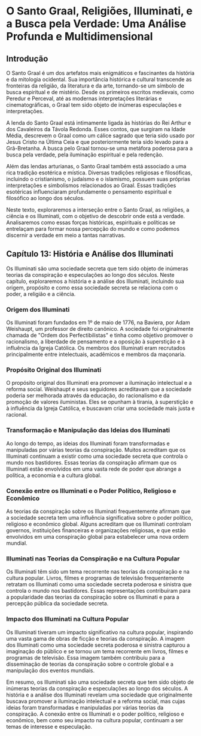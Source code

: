 
# O Santo Graal, Religiões, Illuminati, e a Busca pela Verdade: Uma Análise Profunda e Multidimensional

## Introdução
O Santo Graal é um dos artefatos mais enigmáticos e fascinantes da história e da mitologia ocidental. Sua importância histórica e cultural transcende as fronteiras da religião, da literatura e da arte, tornando-se um símbolo de busca espiritual e de mistério. Desde os primeiros escritos medievais, como Peredur e Perceval, até as modernas interpretações literárias e cinematográficas, o Graal tem sido objeto de inúmeras especulações e interpretações.

A lenda do Santo Graal está intimamente ligada às histórias do Rei Arthur e dos Cavaleiros da Távola Redonda. Esses contos, que surgiram na Idade Média, descrevem o Graal como um cálice sagrado que teria sido usado por Jesus Cristo na Última Ceia e que posteriormente teria sido levado para a Grã-Bretanha. A busca pelo Graal tornou-se uma metáfora poderosa para a busca pela verdade, pela iluminação espiritual e pela redenção.

Além das lendas arturianas, o Santo Graal também está associado a uma rica tradição esotérica e mística. Diversas tradições religiosas e filosóficas, incluindo o cristianismo, o judaísmo e o islamismo, possuem suas próprias interpretações e simbolismos relacionados ao Graal. Essas tradições esotéricas influenciaram profundamente o pensamento espiritual e filosófico ao longo dos séculos.

Neste texto, exploraremos a interseção entre o Santo Graal, as religiões, a ciência e os Illuminati, com o objetivo de descobrir onde está a verdade. Analisaremos como essas forças históricas, espirituais e políticas se entrelaçam para formar nossa percepção do mundo e como podemos discernir a verdade em meio a tantas narrativas.

## Capítulo 13: História e Análise dos Illuminati
Os Illuminati são uma sociedade secreta que tem sido objeto de inúmeras teorias da conspiração e especulações ao longo dos séculos. Neste capítulo, exploraremos a história e a análise dos Illuminati, incluindo sua origem, propósito e como essa sociedade secreta se relaciona com o poder, a religião e a ciência.

### Origem dos Illuminati
Os Illuminati foram fundados em 1º de maio de 1776, na Baviera, por Adam Weishaupt, um professor de direito canônico. A sociedade foi originalmente chamada de "Ordem dos Perfectibilistas" e tinha como objetivo promover o racionalismo, a liberdade de pensamento e a oposição à superstição e à influência da Igreja Católica. Os membros dos Illuminati eram recrutados principalmente entre intelectuais, acadêmicos e membros da maçonaria.

### Propósito Original dos Illuminati
O propósito original dos Illuminati era promover a iluminação intelectual e a reforma social. Weishaupt e seus seguidores acreditavam que a sociedade poderia ser melhorada através da educação, do racionalismo e da promoção de valores iluministas. Eles se opunham à tirania, à superstição e à influência da Igreja Católica, e buscavam criar uma sociedade mais justa e racional.

### Transformação e Manipulação das Ideias dos Illuminati
Ao longo do tempo, as ideias dos Illuminati foram transformadas e manipuladas por várias teorias da conspiração. Muitos acreditam que os Illuminati continuam a existir como uma sociedade secreta que controla o mundo nos bastidores. Essas teorias da conspiração afirmam que os Illuminati estão envolvidos em uma vasta rede de poder que abrange a política, a economia e a cultura global.

### Conexão entre os Illuminati e o Poder Político, Religioso e Econômico
As teorias da conspiração sobre os Illuminati frequentemente afirmam que a sociedade secreta tem uma influência significativa sobre o poder político, religioso e econômico global. Alguns acreditam que os Illuminati controlam governos, instituições financeiras e organizações religiosas, e que estão envolvidos em uma conspiração global para estabelecer uma nova ordem mundial.

### Illuminati nas Teorias da Conspiração e na Cultura Popular
Os Illuminati têm sido um tema recorrente nas teorias da conspiração e na cultura popular. Livros, filmes e programas de televisão frequentemente retratam os Illuminati como uma sociedade secreta poderosa e sinistra que controla o mundo nos bastidores. Essas representações contribuíram para a popularidade das teorias da conspiração sobre os Illuminati e para a percepção pública da sociedade secreta.

### Impacto dos Illuminati na Cultura Popular
Os Illuminati tiveram um impacto significativo na cultura popular, inspirando uma vasta gama de obras de ficção e teorias da conspiração. A imagem dos Illuminati como uma sociedade secreta poderosa e sinistra capturou a imaginação do público e se tornou um tema recorrente em livros, filmes e programas de televisão. Essa imagem também contribuiu para a disseminação de teorias da conspiração sobre o controle global e a manipulação dos eventos mundiais.

Em resumo, os Illuminati são uma sociedade secreta que tem sido objeto de inúmeras teorias da conspiração e especulações ao longo dos séculos. A história e a análise dos Illuminati revelam uma sociedade que originalmente buscava promover a iluminação intelectual e a reforma social, mas cujas ideias foram transformadas e manipuladas por várias teorias da conspiração. A conexão entre os Illuminati e o poder político, religioso e econômico, bem como seu impacto na cultura popular, continuam a ser temas de interesse e especulação.












